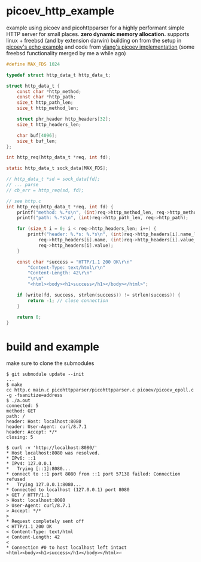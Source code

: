# picoev_http_example

example using picoev and picohttpparser for a highly performant simple HTTP server for small places. **zero dynamic memory allocation.** supports linux + freebsd (and by extension darwin) building on from the setup in [picoev's echo example](https://github.com/kazuho/picoev/blob/ff85d9ef578842a40f7c91d2544b7932cec74b9d/example/picoev_echo.c) and code from [vlang's picoev implementation](https://modules.vlang.io/picoev.html) (some freebsd functionality merged by me a while ago)

```c
#define MAX_FDS 1024

typedef struct http_data_t http_data_t;

struct http_data_t {
	const char *http_method;
	const char *http_path;
	size_t http_path_len;
	size_t http_method_len;

	struct phr_header http_headers[32];
	size_t http_headers_len;

	char buf[4096];
	size_t buf_len;
};

int http_req(http_data_t *req, int fd);

static http_data_t sock_data[MAX_FDS];

// http_data_t *sd = sock_data[fd];
// ... parse
// cb_err = http_req(sd, fd);
```

```c
// see http.c
int http_req(http_data_t *req, int fd) {
	printf("method: %.*s\n", (int)req->http_method_len, req->http_method);
	printf("path: %.*s\n", (int)req->http_path_len, req->http_path);

	for (size_t i = 0; i < req->http_headers_len; i++) {
		printf("header: %.*s: %.*s\n", (int)req->http_headers[i].name_len,
			req->http_headers[i].name, (int)req->http_headers[i].value_len,
			req->http_headers[i].value);
	}

	const char *success = "HTTP/1.1 200 OK\r\n"
		"Content-Type: text/html\r\n"
		"Content-Length: 42\r\n"
		"\r\n"
		"<html><body><h1>success</h1></body></html>";

	if (write(fd, success, strlen(success)) != strlen(success)) {
		return -1; // close connection
	}

	return 0;
}
```

# build and example

make sure to clone the submodules

```
$ git submodule update --init
...
$ make
cc http.c main.c picohttpparser/picohttpparser.c picoev/picoev_epoll.c -g -fsanitize=address
$ ./a.out
connected: 5
method: GET
path: /
header: Host: localhost:8080
header: User-Agent: curl/8.7.1
header: Accept: */*
closing: 5
```

```
$ curl -v 'http://localhost:8080/'
* Host localhost:8080 was resolved.
* IPv6: ::1
* IPv4: 127.0.0.1
*   Trying [::1]:8080...
* connect to ::1 port 8080 from ::1 port 57138 failed: Connection refused
*   Trying 127.0.0.1:8080...
* Connected to localhost (127.0.0.1) port 8080
> GET / HTTP/1.1
> Host: localhost:8080
> User-Agent: curl/8.7.1
> Accept: */*
> 
* Request completely sent off
< HTTP/1.1 200 OK
< Content-Type: text/html
< Content-Length: 42
< 
* Connection #0 to host localhost left intact
<html><body><h1>success</h1></body></html>⏎
```